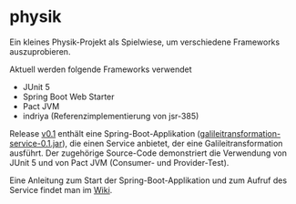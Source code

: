# physik
Ein kleines Physik-Projekt als Spielwiese, um verschiedene Frameworks auszuprobieren. 

Aktuell werden folgende Frameworks verwendet
* JUnit 5
* Spring Boot Web Starter
* Pact JVM
* indriya (Referenzimplementierung von jsr-385)

Release [v0.1](https://github.com/thkwalter/physik/releases/tag/v0.1 "Release v0.1") enthält eine Spring-Boot-Applikation ([galileitransformation-service-0.1.jar](https://github.com/thkwalter/physik/releases/download/v0.1/galileitransformation-service-0.1.jar "Download der jar-Datei")), die einen Service anbietet, der eine Galileitransformation ausführt. Der zugehörige Source-Code demonstriert die Verwendung von JUnit 5 und von Pact JVM (Consumer- und Provider-Test).

Eine Anleitung zum Start der Spring-Boot-Applikation und zum Aufruf des Service findet man im [Wiki](https://github.com/thkwalter/physik/wiki "Anleitung").

